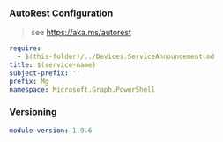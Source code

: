 ### AutoRest Configuration

> see https://aka.ms/autorest

``` yaml
require:
  - $(this-folder)/../Devices.ServiceAnnouncement.md
title: $(service-name)
subject-prefix: ''
prefix: Mg
namespace: Microsoft.Graph.PowerShell
```

### Versioning

``` yaml
module-version: 1.9.6
```

